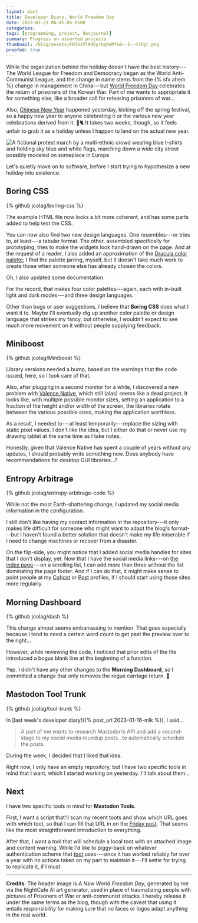 ```yaml
---
layout: post
title: Developer Diary, World Freedom Day
date: 2023-01-23 06:41:05-0500
categories:
tags: [programming, project, devjournal]
summary: Progress on assorted projects
thumbnail: /blog/assets/FH7GzVl946prbqReMfuG--1--43fgr.png
proofed: true
---
```


While the organization behind the holiday doesn't have the best history---The World League for Freedom and Democracy began as the World Anti-Communist League, and the change in name stems from the {% sfx ahem %} change in management in China---but [World Freedom Day](https://en.wikipedia.org/wiki/World_League_for_Freedom_and_Democracy#World_Freedom_Day) celebrates the return of prisoners of the Korean War.  Part of me wants to appropriate it for something else, like a broader call for releasing prisoners of war...

Also, [Chinese New Year](https://en.wikipedia.org/wiki/Chinese_New_Year) happened yesterday, kicking off the spring festival, so a happy new year to anyone celebrating it or the various new year celebrations derived from it.  🐇🐈  It takes two weeks, though, so it feels unfair to grab it as a holiday unless I happen to land on the actual new year.

![A fictional protest march by a multi-ethnic crowd wearing blue t-shirts and holding sky blue and white flags, marching down a wide city street possibly modeled on someplace in Europe](/blog/assets/FH7GzVl946prbqReMfuG--1--43fgr.png "A more generic World Freedom Day")

Let's quietly move on to software, before I start trying to hypothesize a new holiday into existence.

## Boring CSS

{% github jcolag/boring-css %}

The example HTML file now looks a bit more coherent, and has some parts added to help test the CSS.

You can now also find two new design languages.  One resembles---or tries to, at least---a tabular format.  The other, assembled specifically for prototyping, tries to make the widgets look hand-drawn on the page.  And at the request of a reader, I also added an approximation of the [Dracula color palette](https://draculatheme.com/); I find the palette jarring, myself, but it doesn't take much work to create those when someone else has already chosen the colors.

Oh, I also updated some documentation.

For the record, that makes four color palettes---again, each with in-built light and dark modes---and three design languages.

Other than bugs or user suggestions, I believe that **Boring CSS** does what I want it to.  Maybe I'll eventually dig up another color palette or design language that strikes my fancy, but otherwise, I wouldn't expect to see much more movement on it without people supplying feedback.

## Miniboost

{% github jcolag/Miniboost %}

Library versions needed a bump, based on the warnings that the code issued, here, so I took care of that.

Also, after plugging in a second monitor for a while, I discovered a new problem with [Valence Native](https://valence-native.js.org/), which still (alas) seems like a dead project.  It looks like, with multiple possible monitor sizes, setting an application to a fraction of the height and/or width of the screen, the libraries rotate between the various possible sizes, making the application worthless.

As a result, I needed to---at least temporarily---replace the sizing with static pixel values.  I don't like the idea, but I either do that or never use my drawing tablet at the same time as I take notes.

Honestly, given that Valence Native has spent a couple of years without any updates, I should probably write something new.  Does anybody have recommendations for desktop GUI libraries...?

## Entropy Arbitrage

{% github jcolag/entropy-arbitrage-code %}

While not the most Earth-shattering change, I updated my social media information in the configuration.

I still don't like having my contact information in the repository---it only makes life difficult for someone who might want to adapt the blog's format---but I haven't found a better solution that doesn't make my life miserable if I need to change machines or recover from a disaster.

On the flip-side, you might notice that I added social media handles for sites that I don't display, yet.  Now that I have the social media links---on [the index page](/blog)---on a scrolling list, I can add more than three without the list dominating the page footer.  And if I can do that, it might make sense to point people at my [Cohost](https://cohost.org/jcolag) or [Post](https://post.news/@/jcolag) profiles, if I should start using those sites more regularly.

## Morning Dashboard

{% github jcolag/dash %}

This change almost seems embarrassing to mention.  That goes especially because I tend to need a certain word count to get past the preview over to the right...

However, while reviewing the code, I noticed that prior edits of the file introduced a bogus blank line at the beginning of a function.

Yep.  I didn't have any other changes to the **Morning Dashboard**, so I committed a change that only removes the rogue carriage return.  🎉

## Mastodon Tool Trunk

{% github jcolag/tool-trunk %}

In [last week's developer diary]({% post_url 2023-01-16-mlk %}), I said...

 > A part of me wants to research Mastodon’s API and add a second-stage to my social media roundup posts...to automatically schedule the posts.

During the week, I decided that I liked that idea.

Right now, I only have an empty repository, but I have two specific tools in mind that I want, which I started working on yesterday.  I'll talk about them...

## Next

I have two specific tools in mind for **Mastodon Tools**.

First, I want a script that'll scan my recent toots and show which URL goes with which toot, so that I can fill that URL in on the [Friday post](/blog/tag/linkdump).  That seems like the most straightforward introduction to everything.

After that, I want a tool that will schedule a local toot with an attached image and content warning.  While I'd like to piggy-back on whatever authentication scheme that [toot](https://toot.readthedocs.io/en/latest/usage.html) uses---since it has worked reliably for over a year with no actions taken on my part to maintain it---I'll settle for trying to replicate it, if I must.

* * *

**Credits**:  The header image is *A New World Freedom Day*, generated by me via the NightCafe AI art generator, used in place of traumatizing people with pictures of Prisoners of War or anti-communist attacks.  I hereby release it under the same terms as the blog, though with the caveat that using it entails responsibility for making sure that no faces or logos adapt anything in the real world.
